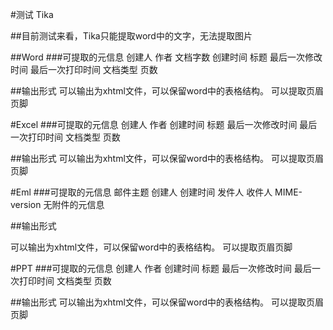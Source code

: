 #测试 Tika

##目前测试来看，Tika只能提取word中的文字，无法提取图片

##Word
###可提取的元信息
创建人
作者
文档字数
创建时间
标题
最后一次修改时间
最后一次打印时间
文档类型
页数

##输出形式
可以输出为xhtml文件，可以保留word中的表格结构。
可以提取页眉页脚

#Excel
###可提取的元信息
创建人
作者
创建时间
标题
最后一次修改时间
最后一次打印时间
文档类型
页数

##输出形式
可以输出为xhtml文件，可以保留word中的表格结构。
可以提取页眉页脚

#Eml
###可提取的元信息
邮件主题
创建人
创建时间
发件人
收件人
MIME-version
无附件的元信息

##输出形式

可以输出为xhtml文件，可以保留word中的表格结构。
可以提取页眉页脚


#PPT
###可提取的元信息
创建人
作者
创建时间
标题
最后一次修改时间
最后一次打印时间
文档类型
页数

##输出形式
可以输出为xhtml文件，可以保留word中的表格结构。
可以提取页眉页脚